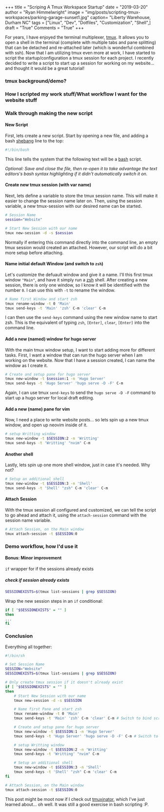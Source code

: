 +++
title  = "Scriping A Tmux Workspace Startup"
date   = "2019-03-20"
author = "Ryan Himmelwright"
image  = "img/posts/scripting-tmux-workspaces/parking-garage-sunset1.jpg"
caption= "Liberty Warehouse, Durham NC"
tags   = ["Linux", "Dev", "Dotfiles", "Customization", "Shell",]
draft  = "True"
Comments = "True"
+++

For years, I have enjoyed the terminal multiplexer,
[tmux](http://www.tmux.com).  It allows you to open a shell in the terminal
(complete with multiple tabs and pane splitting) that can be detached and
re-attached later (which is wonderful combined with ssh). Now that I am
utilizing tmux even more at work, I have started to script the
startup/configuration a tmux session for each project. I recently decided to
write a script to start up a session for working on my website... and thought
it would be a great tutorial!

<!--more-->

### tmux background/demo?

### How I scripted my work stuff/What workflow I want for the website stuff

### Walk through making the new script
#### New Script

First, lets create a new script. Start by opening a new file, and adding a bash
[shebang](https://en.wikipedia.org/wiki/Shebang_(Unix)) line to the top:

```bash
#!/bin/bash

```

This line tells the system that the following text will be a
[bash](https://en.wikipedia.org/wiki/Bash_(Unix_shell)) script.

*Optional: Save and close the file, then re-open it to take advantage the text
editors's bash syntax highlighting if it didn't automatically switch it on.*


#### Create new tmux session (with var name)

Next, lets define a variable to store the tmux session name. This will make it
easier to change the session name later on. Then, using the session variable, a new
tmux-session with our desired name can be started.

```bash
# Session Name
session="Website"

# Start New Session with our name
tmux new-session -d -s $session
```

Normally if entering this command directly into the command line, an empty tmux
session would created an attached. However, our script will do a bit more setup
before attaching.

#### Name initial default Window (and switch to `zsh`)

Let's customize the defuault window and give it a name. I'll this first tmux
window `"Main"`, and have it simply run a [zsh](https://ohmyz.sh/) shell. After
creating a new session, there is only one window, so I know it will be
identified with the number `0`. I can use this with `-t` to rename the window.

``` bash
# Name first Window and start zsh
tmux rename-window -t 0 'Main'
tmux send-keys -t 'Main' 'zsh' C-m 'clear' C-m
```

I can then use the `send-keys` command using the new window name to start zsh.
This is the equivalent of typing `zsh`, `[Enter]`, `clear`, `[Enter]` into the
command line.


#### Add a new (named) window for hugo server

With the main tmux window setup, I want to start adding more for different
tasks. First, I want a window that can run the hugo server when I am working on
the website. Now that I have a session created, I can name the window as I
create it.

```bash
# Create and setup pane for hugo server
tmux new-window -t $session:1 -n 'Hugo Server'
tmux send-keys -t 'Hugo Server' 'hugo serve -D -F' C-m
```

Again, I can use tmux `send-keys` to send the `hugo serve -D -F` command to
start up a hugo server for local draft editing.

#### Add a new (name) pane for vim

Now, I need a place to write website posts... so lets spin up a new tmux
window, and open up neovim inside of it.

```bash
# setup Writting window
tmux new-window -t $SESSION:2 -n 'Writting'
tmux send-keys -t 'Writting' "nvim" C-m
```

#### Another shell

Lastly, lets spin up one more shell window, just in case it's needed. Why not?

```bash
# Setup an additional shell
tmux new-window -t $SESSION:3 -n 'Shell'
tmux send-keys -t 'Shell' "zsh" C-m 'clear' C-m
```

#### Attach Session

With the tmux session all configured and customized, we can tell the script to
go ahead and attach it, using the `attach-session` command with the session
name variable.

```bash
# Attach Session, on the Main window
tmux attach-session -t $SESSION:0
```

### Demo workflow, how I'd use it

#### Bonus: Minor improvement

`if` wrapper for if the sessions already exists

##### check if session already exists

```bash
SESSIONEXISTS=$(tmux list-sessions | grep $SESSION)
```
Wrap the new session steps in an `if` conditional:

```bash
if [ "$SESSIONEXISTS" = "" ]
then
...
fi
```

### Conclusion

Everything all together:

```bash
#!/bin/sh

# Set Session Name
SESSION="Website"
SESSIONEXISTS=$(tmux list-sessions | grep $SESSION)

# Only create tmux session if it doesn't already exist
if [ "$SESSIONEXISTS" = "" ]
then
    # Start New Session with our name
    tmux new-session -d -s $SESSION

    # Name first Pane and start zsh
    tmux rename-window -t 0 'Main'
    tmux send-keys -t 'Main' 'zsh' C-m 'clear' C-m # Switch to bind script?

    # Create and setup pane for hugo server
    tmux new-window -t $SESSION:1 -n 'Hugo Server'
    tmux send-keys -t 'Hugo Server' 'hugo serve -D -F' C-m # Switch to bind script?

    # setup Writting window
    tmux new-window -t $SESSION:2 -n 'Writting'
    tmux send-keys -t 'Writting' "nvim" C-m

    # Setup an additional shell
    tmux new-window -t $SESSION:3 -n 'Shell'
    tmux send-keys -t 'Shell' "zsh" C-m 'clear' C-m
fi

# Attach Session, on the Main window
tmux attach-session -t $SESSION:0
```

This post might be moot now if I check out
[tmuxinator](https://github.com/tmuxinator/tmuxinator), which I've just learned
about... oh well. It was still a good exercise in bash scripting :P.
